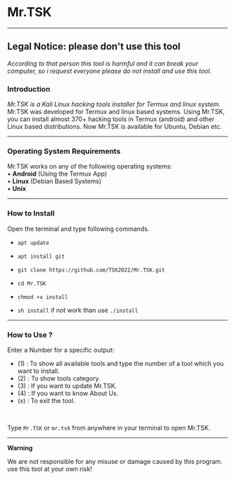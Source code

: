 # Mr.TSK

------------------------------------------------------------------------

## Legal Notice: please don't use this tool


*According to that person this tool is harmful and it can break your computer, so i request everyone please do not install and use this tool.*


### Introduction

*Mr.TSK is a Kali Linux hacking tools installer for Termux and linux system.*
Mr.TSK was developed for Termux and linux based systems. Using Mr.TSK, you can install almost 370+ hacking tools in Termux (android) and other Linux based distributions. Now Mr.TSK is available for Ubuntu, Debian etc.

------------------------------------------------------------------------

### Operating System Requirements

Mr.TSK works on any of the following operating systems:<br>
• **Android** (Using the Termux App) <br>
• **Linux** (Debian Based Systems) <br>
• **Unix**

------------------------------------------------------------------------

### How to Install

Open the terminal and type following commands.

* `apt update`

* `apt install git`

* `git clone https://github.com/TSK2022/Mr.TSK.git`

* `cd Mr.TSK`

* `chmod +x install`

* `sh install` if not work than use `./install`

------------------------------------------------------------------------

### How to Use ?

Enter a Number for a specific output:
- (1) : To show all available tools and type the number of a tool which you want to install.
- (2) : To show tools category.
- (3) : If you want to update Mr.TSK.
- (4) : If you want to know About Us.
- (x) : To exit the tool.

<br/>

Type `Mr.TSK` or `mr.tsk` from anywhere in your terminal to open Mr.TSK.

------------------------------------------------------------------------

**Warning**

We are not responsible for any misuse or damage caused by this program. use this tool at your own risk!

